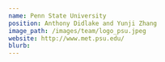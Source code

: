 ```yaml
---
name: Penn State University
position: Anthony Didlake and Yunji Zhang
image_path: /images/team/logo_psu.jpeg
website: http://www.met.psu.edu/
blurb:
---
```

